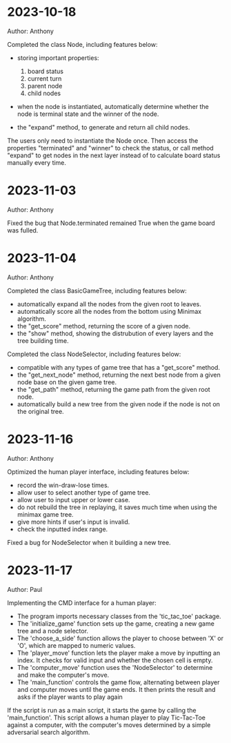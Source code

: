 # 2023-10-18

Author: Anthony

Completed the class Node, including features below:

* storing important properties:
  1. board status
  2. current turn
  3. parent node
  4. child nodes
* when the node is instantiated, automatically determine whether the node is terminal state and the winner of the node.

* the "expand" method, to generate and return all child nodes.

The users only need to instantiate the Node once. Then access the properties "terminated" and "winner" to check the status, or call method "expand" to get nodes in the next layer instead of to calculate board status manually every time.

# 2023-11-03

Author: Anthony

Fixed the bug that Node.terminated remained True when the game board was fulled.

# 2023-11-04

Author: Anthony

Completed the class BasicGameTree, including features below:

* automatically expand all the nodes from the given root to leaves.
* automatically score all the nodes from the bottom using Minimax algorithm.
* the "get_score" method, returning the score of a given node.
* the "show" method, showing the distrubution of every layers and the tree building time.

Completed the class NodeSelector, including features below:

* compatible with any types of game tree that has a "get_score" method.
* the "get_next_node" method, returning the next best node from a given node base on the given game tree.
* the "get_path" method, returning the game path from the given root node.
* automatically build a new tree from the given node if the node is not on the original tree.

# 2023-11-16
Author: Anthony

Optimized the human player interface, including features below:

* record the win-draw-lose times.
* allow user to select another type of game tree.
* allow user to input upper or lower case.
* do not rebuild the tree in replaying, it saves much time when using the minimax game tree.
* give more hints if user's input is invalid.
* check the inputted index range.

Fixed a bug for NodeSelector when it building a new tree.

# 2023-11-17

Author: Paul

Implementing the CMD interface for a human player:

* The program imports necessary classes from the 'tic_tac_toe' package.
* The 'initialize_game' function sets up the game, creating a new game tree and a node selector.
* The 'choose_a_side' function allows the player to choose between 'X' or 'O', which are mapped to numeric values.
* The 'player_move' function lets the player make a move by inputting an index. It checks for valid input and whether the chosen cell is empty.
* The 'computer_move' function uses the 'NodeSelector' to determine and make the computer's move.
* The 'main_function' controls the game flow, alternating between player and computer moves until the game ends. It then prints the result and asks if the player wants to play again

If the script is run as a main script, it starts the game by calling the 'main_function'. This script allows a human player to play Tic-Tac-Toe against a computer, with the computer's moves determined by a simple adversarial search algorithm.
